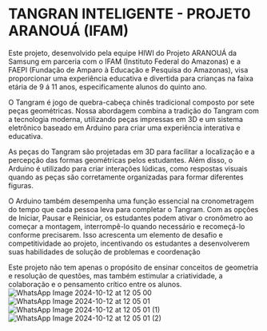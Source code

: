 # TANGRAN INTELIGENTE - PROJET0 ARANOUÁ (IFAM)

Este projeto, desenvolvido pela equipe HIWI do Projeto ARANOUÁ da Samsung em parceria com o IFAM (Instituto Federal do Amazonas) e a FAEPI (Fundação de Amparo à Educação e Pesquisa do Amazonas), visa proporcionar uma experiência educativa e divertida para crianças na faixa etária de 9 á 11 anos, especificamente alunos do quinto ano.

O Tangram é jogo de quebra-cabeça chinês tradicional composto por sete peças geométricas. Nossa abordagem combina a tradição do Tangram com a tecnologia moderna, utilizando peças impressas em 3D e um sistema eletrônico baseado em Arduino para criar uma experiência interativa e educativa.

As peças do Tangram são projetadas em 3D para facilitar a localização e a percepção das formas geométricas pelos estudantes. Além disso, o Arduino é utilizado para criar interações lúdicas, como respostas visuais quando as peças são corretamente organizadas para formar diferentes figuras.

O Arduino também desempenha uma função essencial na cronometragem do tempo que cada pessoa leva para completar o Tangram. Com as opções de Iniciar, Pausar e Reiniciar, os estudantes podem ativar o cronômetro ao começar a montagem, interrompê-lo quando necessário e recomeçá-lo conforme precisarem. Isso acrescenta um elemento de desafio e competitividade ao projeto, incentivando os estudantes a desenvolverem suas habilidades de solução de problemas e coordenação

Este projeto não tem apenas o propósito de ensinar conceitos de geometria e resolução de questões, mas também estimular a criatividade, a colaboração e o pensamento crítico entre os alunos.
![WhatsApp Image 2024-10-12 at 12 05 00](https://github.com/user-attachments/assets/1ccfdbf7-4d0b-440d-a00c-d899c3897ceb)
![WhatsApp Image 2024-10-12 at 12 05 01](https://github.com/user-attachments/assets/6a81364c-3dce-4a6a-a669-6fe8c2e4023b)
![WhatsApp Image 2024-10-12 at 12 05 01 (1)](https://github.com/user-attachments/assets/06b5f339-cca8-4585-a8d6-8490fb31ccb3)
![WhatsApp Image 2024-10-12 at 12 05 01 (2)](https://github.com/user-attachments/assets/c510b8c4-9216-4fe0-abad-42418f9bf040)
